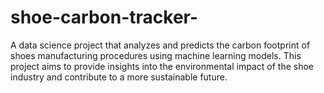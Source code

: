 # shoe-carbon-tracker-
A data science project that analyzes and predicts the carbon footprint of shoes manufacturing procedures using machine learning models. This project aims to provide insights into the environmental impact of the shoe industry and contribute to a more sustainable future.
